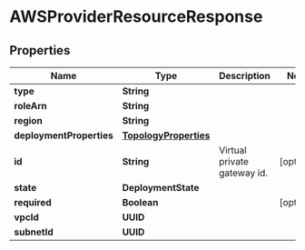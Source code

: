 

# AWSProviderResourceResponse


## Properties

| Name | Type | Description | Notes |
|------------ | ------------- | ------------- | -------------|
|**type** | **String** |  |  |
|**roleArn** | **String** |  |  |
|**region** | **String** |  |  |
|**deploymentProperties** | [**TopologyProperties**](TopologyProperties.md) |  |  |
|**id** | **String** | Virtual private gateway id. |  [optional] |
|**state** | **DeploymentState** |  |  |
|**required** | **Boolean** |  |  [optional] |
|**vpcId** | **UUID** |  |  |
|**subnetId** | **UUID** |  |  |



